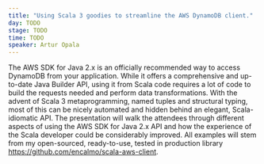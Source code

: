 ```yaml
---
title: "Using Scala 3 goodies to streamline the AWS DynamoDB client."
day: TODO
stage: TODO
time: TODO
speaker: Artur Opala
---
```


The AWS SDK for Java 2.x is an officially recommended way to access DynamoDB from your application. While it offers a comprehensive and up-to-date Java Builder API, using it from Scala code requires a lot of code to build the requests needed and perform data transformations. With the advent of Scala 3 metaprogramming, named tuples and structural typing, most of this can be nicely automated and hidden behind an elegant, Scala-idiomatic API. The presentation will walk the attendees through different aspects of using the AWS SDK for Java 2.x API and how the experience of the Scala developer could be considerably improved. All examples will stem from my open-sourced, ready-to-use, tested in production library https://github.com/encalmo/scala-aws-client.
    